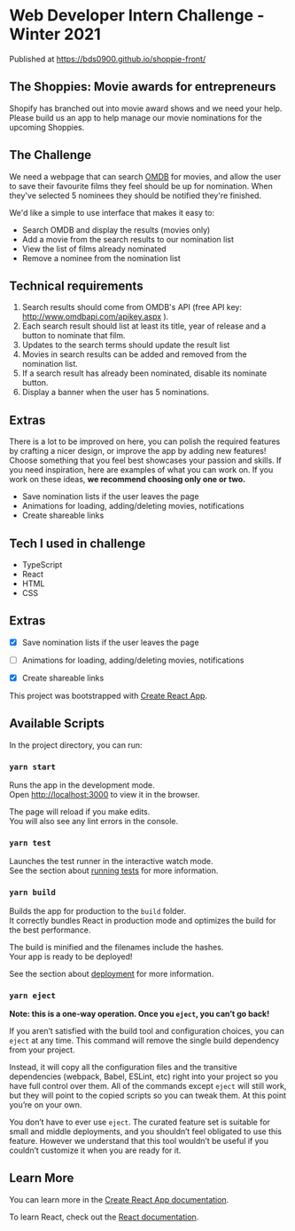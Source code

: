 # Web Developer Intern Challenge - Winter 2021
Published at https://bds0900.github.io/shoppie-front/
## The Shoppies: Movie awards for entrepreneurs
Shopify has branched out into movie award shows and we need your help. Please build us an
app to help manage our movie nominations for the upcoming Shoppies.
## The Challenge

We need a webpage that can search [OMDB](https://www.omdbapi.com/) for movies, and allow the user to save their
favourite films they feel should be up for nomination. When they've selected 5 nominees they
should be notified they're finished.

We'd like a simple to use interface that makes it easy to:
- Search OMDB and display the results (movies only)
- Add a movie from the search results to our nomination list
- View the list of films already nominated
- Remove a nominee from the nomination list

## Technical requirements
1. Search results should come from OMDB's API (free API key:
http://www.omdbapi.com/apikey.aspx ).
2. Each search result should list at least its title, year of release and a button to nominate
that film.
3. Updates to the search terms should update the result list
4. Movies in search results can be added and removed from the nomination list.
5. If a search result has already been nominated, disable its nominate button.
6. Display a banner when the user has 5 nominations.

## Extras
There is a lot to be improved on here, you can polish the required features by crafting a nicer
design, or improve the app by adding new features! Choose something that you feel best
showcases your passion and skills.
If you need inspiration, here are examples of what you can work on. If you work on these ideas,
**we recommend choosing only one or two.** 
- Save nomination lists if the user leaves the page
- Animations for loading, adding/deleting movies, notifications
- Create shareable links

## Tech I used in challenge
- TypeScript
- React
- HTML
- CSS

## Extras
 * [x] Save nomination lists if the user leaves the page  
 * [ ] Animations for loading, adding/deleting movies, notifications
 * [x] Create shareable links


This project was bootstrapped with [Create React App](https://github.com/facebook/create-react-app).

## Available Scripts

In the project directory, you can run:

### `yarn start`

Runs the app in the development mode.<br />
Open [http://localhost:3000](http://localhost:3000) to view it in the browser.

The page will reload if you make edits.<br />
You will also see any lint errors in the console.

### `yarn test`

Launches the test runner in the interactive watch mode.<br />
See the section about [running tests](https://facebook.github.io/create-react-app/docs/running-tests) for more information.

### `yarn build`

Builds the app for production to the `build` folder.<br />
It correctly bundles React in production mode and optimizes the build for the best performance.

The build is minified and the filenames include the hashes.<br />
Your app is ready to be deployed!

See the section about [deployment](https://facebook.github.io/create-react-app/docs/deployment) for more information.

### `yarn eject`

**Note: this is a one-way operation. Once you `eject`, you can’t go back!**

If you aren’t satisfied with the build tool and configuration choices, you can `eject` at any time. This command will remove the single build dependency from your project.

Instead, it will copy all the configuration files and the transitive dependencies (webpack, Babel, ESLint, etc) right into your project so you have full control over them. All of the commands except `eject` will still work, but they will point to the copied scripts so you can tweak them. At this point you’re on your own.

You don’t have to ever use `eject`. The curated feature set is suitable for small and middle deployments, and you shouldn’t feel obligated to use this feature. However we understand that this tool wouldn’t be useful if you couldn’t customize it when you are ready for it.

## Learn More

You can learn more in the [Create React App documentation](https://facebook.github.io/create-react-app/docs/getting-started).

To learn React, check out the [React documentation](https://reactjs.org/).
